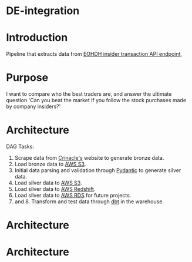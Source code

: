 ﻿# DE-integration

<h1>Introduction </h1>

Pipeline that extracts data from <a href = 'https://eodhistoricaldata.com/financial-apis/insider-transactions-api/'>EOHDH insider transaction API endpoint</a>, 

<h1>Purpose</h1>
  I want to compare who the best traders are, and answer the ultimate question 'Can you beat the market if you follow the stock purchases made by company insiders?'


<h1>Architecture</h1>


DAG Tasks:

1. Scrape data from [Crinacle's](https://crinacle.com/) website to generate bronze data.
2. Load bronze data to [AWS S3](https://aws.amazon.com/s3/).
3. Initial data parsing and validation through [Pydantic](https://github.com/pydantic/pydantic) to generate silver data.
4. Load silver data to [AWS S3](https://aws.amazon.com/s3/).
5. Load silver data to [AWS Redshift](https://aws.amazon.com/redshift/).
6. Load silver data to [AWS RDS](https://aws.amazon.com/rds/) for future projects.
7. and 8. Transform and test data through [dbt](https://docs.getdbt.com/) in the warehouse.
<h1>Architecture</h1>
<h1>Architecture</h1>
